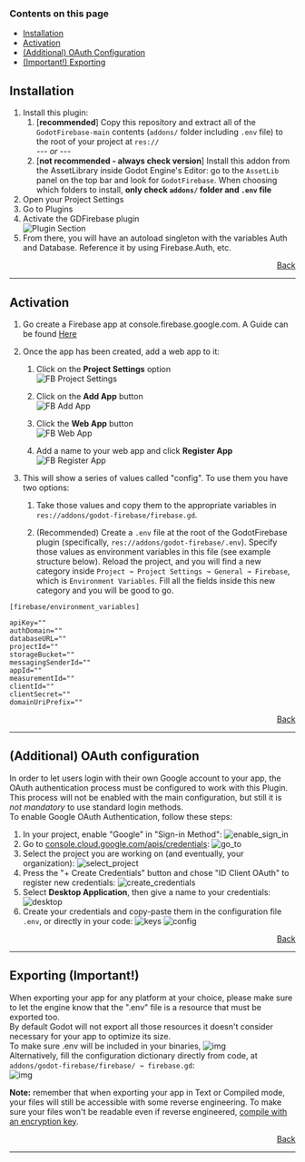 ### Contents on this page

* [Installation](#installation)
* [Activation](#activation)
* [(Additional) OAuth Configuration](#additional-oauth-configuration)
* [(Important!) Exporting](#exporting-important)

## Installation
1. Install this plugin:
	1. [**recommended**] Copy this repository and extract all of the `GodotFirebase-main` contents (`addons/` folder including `.env` file) to the root of your project at `res://`  
	*--- or ---*
	2. [**not recommended - always check version**] Install this addon from the AssetLibrary inside Godot Engine's Editor: go to the `AssetLib` panel on the top bar and look for `GodotFirebase`. When choosing which folders to install, **only check `addons/` folder and `.env` file**
2. Open your Project Settings
3. Go to Plugins
4. Activate the GDFirebase plugin<br>
![Plugin Section](https://github.com/WolfgangSenff/GodotFirebase/wiki/images/plugins_section.png)
5. From there, you will have an autoload singleton with the variables Auth and Database. Reference it by using Firebase.Auth, etc.


<p align="right"><a href="#contents-on-this-page">Back</a></p> 

***

## Activation

1. Go create a Firebase app at console.firebase.google.com. A Guide can be found [Here](https://firebase.google.com/docs/projects/learn-more#setting_up_a_firebase_project_and_connecting_apps)

2. Once the app has been created, add a web app to it:

    1. Click on the **Project Settings** option<br>
    ![FB Project Settings](https://github.com/WolfgangSenff/GodotFirebase/wiki/images/fb_project_settings.png)

    2. Click on the **Add App** button<br>
    ![FB Add App](https://github.com/WolfgangSenff/GodotFirebase/wiki/images/fb_add_app.png)

    3. Click the **Web App** button<br>
    ![FB Web App](https://github.com/WolfgangSenff/GodotFirebase/wiki/images/fb_web_app.png)

    4. Add a name to your web app and click **Register App**<br>
    ![FB Register App](https://github.com/WolfgangSenff/GodotFirebase/wiki/images/fb_register_app.png)

3. This will show a series of values called "config". To use them you have two options:

    1. Take those values and copy them to the appropriate variables in `res://addons/godot-firebase/firebase.gd`.

    2. (Recommended) Create a `.env` file at the root of the GodotFirebase plugin (specifically, `res://addons/godot-firebase/.env`). Specify those values as environment variables in this file (see example structure below). Reload the project, and you will find a new category inside `Project ↝ Project Settings ↝ General ↝ Firebase`, which is `Environment Variables`. Fill all the fields inside this new category and you will be good to go. 

```
[firebase/environment_variables]

apiKey=""
authDomain=""
databaseURL=""
projectId=""
storageBucket=""
messagingSenderId=""
appId=""
measurementId=""
clientId=""
clientSecret=""
domainUriPrefix=""
```  

<p align="right"><a href="#contents-on-this-page">Back</a></p> 

***

## (Additional) OAuth configuration
In order to let users login with their own Google account to your app, the OAuth authentication process must be configured to work with this Plugin.  
This process will not be enabled with the main configuration, but still it is *not mandatory* to use standard login methods.  
To enable Google OAuth Authentication, follow these steps:
1. In your project, enable "Google" in "Sign-in Method":
![enable_sign_in](./images/OAuth/sign.png)
2. Go to [console.cloud.google.com/apis/credentials](https://console.cloud.google.com/apis/credentials):
![go_to](./images/OAuth/browser.png)
3. Select the project you are working on (and eventually, your organization):
![select_project](./images/OAuth/project.gif)
4. Press the "+ Create Credentials" button and chose "ID Client OAuth" to register new credentials:
![create_credentials](./images/OAuth/id.png)
5. Select **Desktop Application**, then give a name to your credentials:
![desktop](./images/OAuth/type.png)
6. Create your credentials and copy-paste them in the configuration file `.env`, or directly in your code:
![keys](./images/OAuth/keys.png)
![config](./images/OAuth/config.png)  


<p align="right"><a href="#contents-on-this-page">Back</a></p> 

***

## Exporting (Important!)  
When exporting your app for any platform at your choice, please make sure to let the engine know that the ".env" file is a resource that must be exported too.  
By default Godot will not export all those resources it doesn't consider necessary for your app to optimize its size.  
To make sure .env will be included in your binaries, 
![img](https://i.imgur.com/eCpEszZ.png)  
Alternatively, fill the configuration dictionary directly from code, at `addons/godot-firebase/firebase/ ↝ firebase.gd`:  
![img](https://imgur.com/T0cIbCD.png)  

**Note:** remember that when exporting your app in Text or Compiled mode, your files will still be accessible with some reverse engineering. To make sure your files won't be readable even if reverse engineered, [compile with an encryption key](https://docs.godotengine.org/en/stable/development/compiling/compiling_with_script_encryption_key.html).


<p align="right"><a href="#contents-on-this-page">Back</a></p> 

***